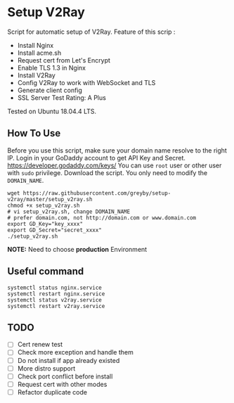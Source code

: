 # Setup V2Ray


Script for automatic setup of V2Ray. Feature of this scrip :

* Install Nginx
* Install acme.sh
* Request cert from Let's Encrypt
* Enable TLS 1.3 in Nginx
* Install V2Ray
* Config V2Ray to work with WebSocket and TLS
* Generate client config
* SSL Server Test Rating: A Plus

Tested on Ubuntu 18.04.4 LTS.

## How To Use


Before you use this script, make sure your domain name resolve to the right IP. Login in your GoDaddy account to get API Key and Secret. https://developer.godaddy.com/keys/
You can use `root` user or other user with `sudo` privilege. Download the script. You only need to modify the `DOMAIN_NAME`. 

```
wget https://raw.githubusercontent.com/greyby/setup-v2ray/master/setup_v2ray.sh
chmod +x setup_v2ray.sh
# vi setup_v2ray.sh, change DOMAIN_NAME  
# prefer domain.com, not http://domain.com or www.domain.com
export GD_Key="key_xxxx"
export GD_Secret="secret_xxxx"
./setup_v2ray.sh
```

**NOTE:**  Need to choose **production** Environment 


## Useful command

```
systemctl status nginx.service
systemctl restart nginx.service
systemctl status v2ray.service
systemctl restart v2ray.service
```

## TODO


- [ ] Cert renew test
- [ ] Check more exception and handle them
- [ ] Do not install if app already existed
- [ ] More distro support
- [ ] Check port conflict before install
- [ ] Request cert with other modes
- [ ] Refactor duplicate code